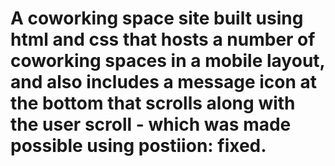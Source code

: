 # A coworking space site built using html and css that hosts a number of coworking spaces in a mobile layout, and also includes a message icon at the bottom that scrolls along with the user scroll - which was made possible using postiion: fixed.
